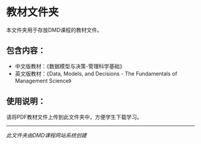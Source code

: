 # 教材文件夹

本文件夹用于存放DMD课程的教材文件。

## 包含内容：
- 中文版教材：《数据模型与决策-管理科学基础》
- 英文版教材：《Data, Models, and Decisions - The Fundamentals of Management Science》

## 使用说明：
请将PDF教材文件上传到此文件夹中，方便学生下载学习。

---
*此文件夹由DMD课程网站系统创建*